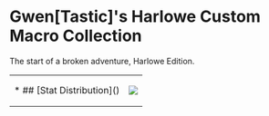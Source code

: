 # Gwen[Tastic]'s Harlowe Custom Macro Collection
The start of a broken adventure, Harlowe Edition.
<table><tr><td>
* ## [Stat Distribution]()

</td><td>

![](https://i.imgur.com/GbbtWtT.gif)


</td></tr></table>